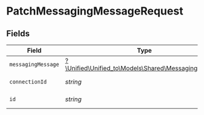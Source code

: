 # PatchMessagingMessageRequest


## Fields

| Field                                                                                          | Type                                                                                           | Required                                                                                       | Description                                                                                    |
| ---------------------------------------------------------------------------------------------- | ---------------------------------------------------------------------------------------------- | ---------------------------------------------------------------------------------------------- | ---------------------------------------------------------------------------------------------- |
| `messagingMessage`                                                                             | [?\Unified\Unified_to\Models\Shared\MessagingMessage](../../Models/Shared/MessagingMessage.md) | :heavy_minus_sign:                                                                             | N/A                                                                                            |
| `connectionId`                                                                                 | *string*                                                                                       | :heavy_check_mark:                                                                             | ID of the connection                                                                           |
| `id`                                                                                           | *string*                                                                                       | :heavy_check_mark:                                                                             | ID of the Message                                                                              |